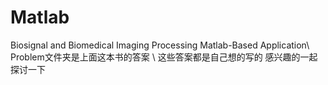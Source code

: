 Matlab
======

Biosignal and Biomedical Imaging Processing Matlab-Based Application\\
Problem文件夹是上面这本书的答案 \\
这些答案都是自己想的写的 感兴趣的一起探讨一下
